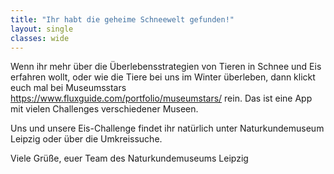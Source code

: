 ```yaml
---
title: "Ihr habt die geheime Schneewelt gefunden!"
layout: single
classes: wide
---
```

Wenn ihr mehr über die Überlebensstrategien von Tieren in Schnee und Eis erfahren wollt, oder wie die Tiere bei uns im Winter überleben, dann klickt euch mal bei Museumsstars https://www.fluxguide.com/portfolio/museumstars/ rein. Das ist eine App mit vielen Challenges verschiedener Museen.

Uns und unsere Eis-Challenge findet ihr natürlich unter Naturkundemuseum Leipzig oder über die Umkreissuche.

Viele Grüße,
euer Team des Naturkundemuseums Leipzig
